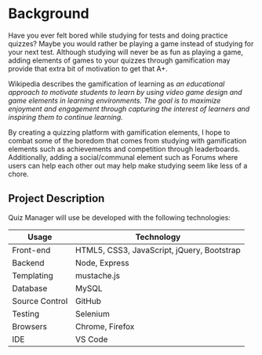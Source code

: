 # Background

Have you ever felt bored while studying for tests and doing practice quizzes? Maybe you would rather be playing a game instead of studying for your next test. Although studying will never be as fun as playing a game, adding elements of games to your quizzes through gamification may provide that extra bit of motivation to get that A+.

Wikipedia describes the gamification of learning as _an educational approach to motivate students to learn by using video game design and game elements in learning environments. The goal is to maximize enjoyment and engagement through capturing the interest of learners and inspiring them to continue learning._

By creating a quizzing platform with gamification elements, I hope to combat some of the boredom that comes from studying with gamification elements such as achievements and competition through leaderboards. Additionally, adding a social/communal element such as Forums where users can help each other out may help make studying seem like less of a chore.

## Project Description

Quiz Manager will use be developed with the following technologies:

| Usage | Technology |
| --- | --- |
| Front-end | HTML5, CSS3, JavaScript, jQuery, Bootstrap |
| Backend | Node, Express |
| Templating | mustache.js |
| Database | MySQL |
| Source Control | GitHub |
| Testing | Selenium |
| Browsers | Chrome, Firefox |
| IDE | VS Code |
